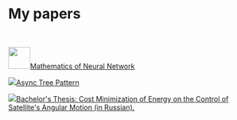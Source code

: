# My papers

<br>

<img class="left-to-link" src="https://cdn.guseyn.com/image/page.png?v=285e8ca2" style="width: 44px; height: 44px;"><a href="https://guseyn.github.io/nn-math-web/">Mathematics of Neural Network</a>

<img class="left-to-link" src="https://cdn.guseyn.com/image/pdf.png?v=fde14c79?v=fde14c79"><a href="/pdf/Async_Tree_Pattern.pdf?v={version}">Async Tree Pattern</a>

<img class="left-to-link" src="https://cdn.guseyn.com/image/pdf.png"><a href="/pdf/diploma.pdf?v={version}">Bachelor's Thesis: Cost Minimization of Energy on the Control of Satellite's Angular Motion (in Russian).</a>
